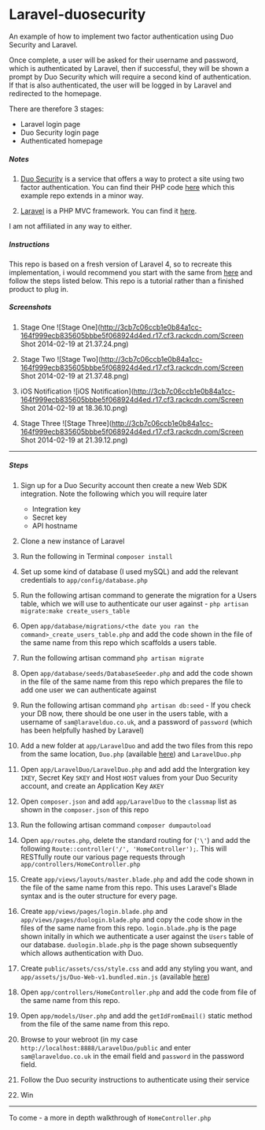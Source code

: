 Laravel-duosecurity
===================

An example of how to implement two factor authentication using Duo Security and Laravel. 

Once complete, a user will be asked for their username and password, which is authenticated by Laravel, then if successful, they will be shown a prompt by Duo Security which will require a second kind of authentication. If that is also authenticated, the user will be logged in by Laravel and redirected to the homepage. 

There are therefore 3 stages:
- Laravel login page
- Duo Security login page
- Authenticated homepage

##### Notes
1. [Duo Security](https://www.duosecurity.com/) is a service that offers a way to protect a site using two factor authentication. You can find their PHP code [here](https://github.com/duosecurity/duo_php) which this example repo extends in a minor way.

2. [Laravel](http://laravel.com/) is a PHP MVC framework. You can find it [here](https://github.com/laravel/laravel).

I am not affiliated in any way to either.

##### Instructions

This repo is based on a fresh version of Laravel 4, so to recreate this implementation, i would recommend you start with the same from [here](https://github.com/laravel/laravel) and follow the steps listed below. This repo is a tutorial rather than a finished product to plug in.

##### Screenshots

1. Stage One
![Stage One](http://3cb7c06ccb1e0b84a1cc-164f999ecb835605bbbe5f068924d4ed.r17.cf3.rackcdn.com/Screen Shot 2014-02-19 at 21.37.24.png)

2. Stage Two
![Stage Two](http://3cb7c06ccb1e0b84a1cc-164f999ecb835605bbbe5f068924d4ed.r17.cf3.rackcdn.com/Screen Shot 2014-02-19 at 21.37.48.png)

3. iOS Notification
![iOS Notification](http://3cb7c06ccb1e0b84a1cc-164f999ecb835605bbbe5f068924d4ed.r17.cf3.rackcdn.com/Screen Shot 2014-02-19 at 18.36.10.png)

4. Stage Three
![Stage Three](http://3cb7c06ccb1e0b84a1cc-164f999ecb835605bbbe5f068924d4ed.r17.cf3.rackcdn.com/Screen Shot 2014-02-19 at 21.39.12.png)

---

##### Steps
1. Sign up for a Duo Security account then create a new Web SDK integration. Note the following which you will require later
    - Integration key	
    - Secret key	
    - API hostname

2. Clone a new instance of Laravel

3. Run the following in Terminal `composer install`

4. Set up some kind of database (I used mySQL) and add the relevant credentials to `app/config/database.php`

5. Run the following artisan command to generate the migration for a Users table, which we will use to authenticate our user against - `php artisan migrate:make create_users_table`

6. Open `app/database/migrations/<the date you ran the command>_create_users_table.php` and add the code shown in the file of the same name from this repo which scaffolds a users table.

7. Run the following artisan command `php artisan migrate`

8. Open `app/database/seeds/DatabaseSeeder.php` and add the code shown in the file of the same name from this repo which prepares the file to add one user we can authenticate against

9. Run the following artisan command `php artisan db:seed` - If you check your DB now, there should be one user in the users table, with a username of `sam@laravelduo.co.uk`, and a password of `password` (which has been helpfully hashed by Laravel)

10. Add a new folder at `app/LaravelDuo` and add the two files from this repo from the same location, `Duo.php` (available [here](https://github.com/duosecurity/duo_php/blob/master/duo_web.php)) and `LaravelDuo.php`

11. Open `app/LaravelDuo/LaravelDuo.php` and add add the Intergration key `IKEY`, Secret Key `SKEY` and Host `HOST` values from your Duo Security account, and create an Application Key `AKEY`

12. Open `composer.json` and add `app/LaravelDuo` to the `classmap` list as shown in the `composer.json` of this repo

13. Run the following artisan command `composer dumpautoload` 

14. Open `app/routes.php`, delete the standard routing for (`'\'`) and add the following `Route::controller('/', 'HomeController');`. This will RESTfully route our various page requests through `app/controllers/HomeController.php`

15. Create `app/views/layouts/master.blade.php` and add the code shown in the file of the same name from this repo. This uses Laravel's Blade syntax and is the outer structure for every page.

16. Create `app/views/pages/login.blade.php` and `app/views/pages/duologin.blade.php` and copy the code show in the files of the same name from this repo. `login.blade.php` is the page shown initally in which we authenticate a user against the `Users` table of our database. `duologin.blade.php` is the page shown subsequently which allows authentication with Duo.

17. Create `public/assets/css/style.css` and add any styling you want, and `app/assets/js/Duo-Web-v1.bundled.min.js` (available [here](https://github.com/duosecurity/duo_php/blob/master/js/Duo-Web-v1.bundled.min.js))

18. Open `app/controllers/HomeController.php` and add the code from file of the same name from this repo.

19. Open `app/models/User.php` and add the `getIdFromEmail()` static method from the file of the same name from this repo.

20. Browse to your webroot (in my case `http://localhost:8888/LaravelDuo/public` and enter `sam@laravelduo.co.uk` in the email field and `password` in the password field. 

21. Follow the Duo security instructions to authenticate using their service

22. Win

---

To come - a more in depth walkthrough of `HomeController.php`

